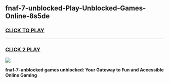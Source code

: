 
## fnaf-7-unblocked-Play-Unblocked-Games-Online-8s5de
<h3>
<a href="https://premium76.site?title=fnaf-7-unblocked&ref=25A">CLICK TO PLAY</a></h3>
<hr>

<h3>
<a href="https://premium76.site?title=fnaf-7-unblocked&ref=25A">CLICK 2 PLAY</a>
  
</h3>

<a href="https://premium76.site?title=fnaf-7-unblocked&ref=25A"><img src="https://clearcache.store/games.png"></a>


**fnaf-7-unblocked games unblocked: Your Gateway to Fun and Accessible Online Gaming**
